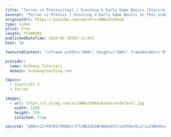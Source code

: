 ```yaml
---
title: "Terran vs Protoss(tvp) | Scouting & Early Game Basics [Starcraft 2]"
excerpt: "Terran vs Protoss | Scouting & Early Game Basics In this video we take a look at everything you need to know about the early game in the Terran vs Protoss matchup including: what you need to be identifying with your scout, how to get the tech structure scout consistently, how to deal with the very aggressive"
originalUrl: https://youtube.com/watch?v=GW0w2tUHauA
type: video
price: Free
length: PT20M10S
publishedDateTime: 2020-06-10T07:11:07Z
heat: 50

featuredContent: "<iframe width=\"800\" height=\"500\" frameborder=\"0\" src=\"https://www.youtube.com/embed/GW0w2tUHauA\" allow=\"accelerometer; autoplay; encrypted-media; gyroscope; picture-in-picture\" allowfullscreen></iframe>"

provider:
  name: HuShang Tutorials
  domain: hushangcoaching.com

topics:
  - StarCraft 2
  - Terran

images:
  - url: https://i.ytimg.com/vi/GW0w2tUHauA/maxresdefault.jpg
    width: 1280
    height: 720
    isCached: true

secured: "qRBscC2+FDf81lMdbEGrJfT2NKJZU3Bt9wDsGfxls4354Uv5L3rinIVNkXkxAlfcEMrvHdiyp6CoeCti5nQkho039ZRz45AnIEH0Dp0v1kBPnAAOamPfS90siJJZi3W/071MRp6v7M2J8bifE6CKrmMhlghoMlF8sEHa/ZgOgBTk97E5ECNVm5IWOUt2nCWhYMpskS2lnJyqakCZFp0FOrWQnbgdPhNFsRsw5Tall0umRJ1QV8vT/LI1uNvx7ee3L+7tawHelgN5gDZ2na4fMrqWuG+C64xMXUQqx+/5UCggUuE7ALEclfnvwB/PBs1LhekHM2I0hSnFFfdVWQwlWvFWrIazC9Qo8UMnmmm2r6hAju1HUi6uRU2bnCbr/5k1wODXhiAr0xnZPPVXq32jxvo+6uCMeyOYcO0e3fpll7Q=;UATZ3vrj/zBIyLFLmKLOQA=="
---
```


